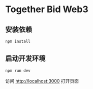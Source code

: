 # Together Bid Web3

## 安装依赖

```bash
npm install
```

## 启动开发环境

```bash
npm run dev
```

访问 <http://localhost:3000> 打开页面
